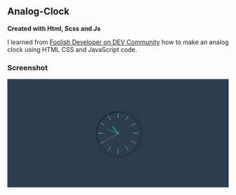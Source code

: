 ## Analog-Clock
**Created with Html, Scss and Js**

I learned from [Foolish Developer on DEV Community](https://dev.to/code_mystery/simple-analog-clock-using-html-css-javascript-2c6a) how to make an analog clock using HTML CSS and JavaScript code.

### Screenshot
![Analog Clock](analog-clock.png)
